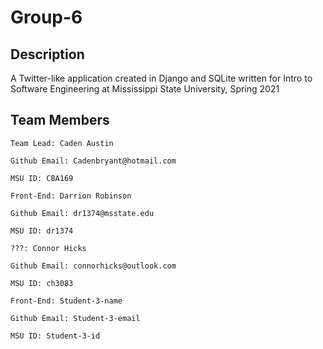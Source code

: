# Group-6
Description
-----------------
A Twitter-like application created in Django and SQLite written for Intro to Software Engineering at Mississippi State University, Spring 2021

Team Members
---------------
```
Team Lead: Caden Austin

Github Email: Cadenbryant@hotmail.com

MSU ID: CBA169 
```
```
Front-End: Darrion Robinson

Github Email: dr1374@msstate.edu

MSU ID: dr1374
```
```
???: Connor Hicks

Github Email: connorhicks@outlook.com

MSU ID: ch3083 
```
```
Front-End: Student-3-name

Github Email: Student-3-email

MSU ID: Student-3-id 
```
